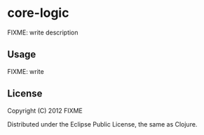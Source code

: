 # core-logic

FIXME: write description

## Usage

FIXME: write

## License

Copyright (C) 2012 FIXME

Distributed under the Eclipse Public License, the same as Clojure.
